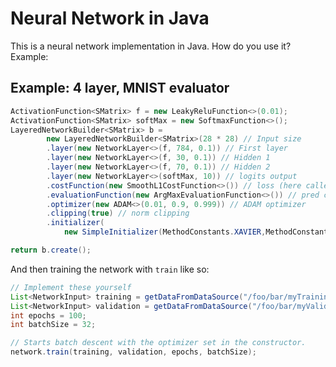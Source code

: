 # Neural Network in Java

<p>This is a neural network implementation in Java. How do you use it?
Example:
</p>

## Example: 4 layer, MNIST evaluator

```java
ActivationFunction<SMatrix> f = new LeakyReluFunction<>(0.01);
ActivationFunction<SMatrix> softMax = new SoftmaxFunction<>();
LayeredNetworkBuilder<SMatrix> b = 
		new LayeredNetworkBuilder<SMatrix>(28 * 28) // Input size
		.layer(new NetworkLayer<>(f, 784, 0.1)) // First layer
		.layer(new NetworkLayer<>(f, 30, 0.1)) // Hidden 1
		.layer(new NetworkLayer<>(f, 70, 0.1)) // Hidden 2
		.layer(new NetworkLayer<>(softMax, 10)) // logits output
		.costFunction(new SmoothL1CostFunction<>()) // loss (here called cost)
		.evaluationFunction(new ArgMaxEvaluationFunction<>()) // pred class = real class
		.optimizer(new ADAM<>(0.01, 0.9, 0.999)) // ADAM optimizer
		.clipping(true) // norm clipping
		.initializer(
			new SimpleInitializer(MethodConstants.XAVIER,MethodConstants.SCALAR));

return b.create();
```

And then training the network with <code>train</code> like so:

```java
// Implement these yourself
List<NetworkInput> training = getDataFromDataSource("/foo/bar/myTrainingData");
List<NetworkInput> validation = getDataFromDataSource("/foo/bar/myValidationData");
int epochs = 100;
int batchSize = 32;

// Starts batch descent with the optimizer set in the constructor.
network.train(training, validation, epochs, batchSize);
```
	
